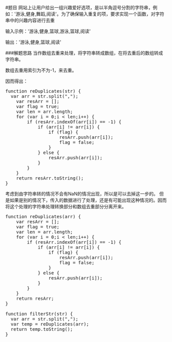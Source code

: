 #题目
网站上让用户给出一组兴趣爱好选项，是以半角逗号分割的字符串，例如：'游泳,健身,舞蹈,阅读'。为了确保输入重复的项，要求实现一个函数，对字符串中的兴趣内容进行去重

输入示例：​'游泳,健身,篮球,游泳,篮球,阅读'

输出：'游泳,健身,篮球,阅读'​​​​​

###解题思路
当作数组去重来处理，将字符串转成数组，在将去重后的数组转成字符串。

数组去重用索引为不为-1，来去重。

因而得出：
<pre>
function reDuplicates(str) {
  var arr = str.split(",");
	var resArr = [];
	var flag = true;
	var len = arr.length;
	for (var i = 0;i < len;i++) {
		if (resArr.indexOf(arr[i]) == -1) {
			if (arr[i] != arr[i]) {
				if (flag) {
					resArr.push(arr[i]);
					flag = false;
				}
			} else {
				resArr.push(arr[i]);
			}
		}
	}
	return resArr.toString();
}
</pre>
考虑到由字符串转的情况不会有NaN的情况出现，所以是可以去掉这一步的。
但是如果是别的情况下，传入的数据进行了处理，还是有可能出现这种情况的。因而将这个处理的字符串处理转换部分和数组去重部分分离开来。
<pre>
function reDuplicates(arr) {
	var resArr = [];
	var flag = true;
	var len = arr.length;
	for (var i = 0;i < len;i++) {
		if (resArr.indexOf(arr[i]) == -1) {
			if (arr[i] != arr[i]) {
				if (flag) {
					resArr.push(arr[i]);
					flag = false;
				}
			} else {
				resArr.push(arr[i]);
			}
		}
	}
	return resArr;
}

function filterStr(str) {
  var arr = str.split(",");
  var temp = reDuplicates(arr);
  return temp.toString();
}

</pre>
